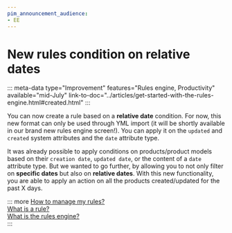 ```yaml
---
pim_announcement_audience:
- EE
---
```


# New rules condition on relative dates
::: meta-data type="Improvement" features="Rules engine, Productivity" available="mid-July" link-to-doc="../articles/get-started-with-the-rules-engine.html#created.html"
:::

You can now create a rule based on a **relative date** condition. For now, this new format can only be used through YML import (it will be shortly available in our brand new rules engine screen!). You can apply it on the `updated` and `created` system attributes and the `date` attribute type.

It was already possible to apply conditions on products/product models based on their `creation date`, `updated date`, or the content of a `date` attribute type. But we wanted to go further, by allowing you to not only filter on **specific dates** but also on **relative dates**. With this new functionality, you are able to apply an action on all the products created/updated for the past X days.

::: more
[How to manage my rules?](../articles/manage-your-rules.html)  
[What is a rule?](../articles/what-is-a-rule.html)  
[What is the rules engine?](../articles/get-started-with-the-rules-engine.html)   
:::
